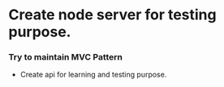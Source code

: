 # Create node server for testing purpose.

### Try to maintain MVC Pattern

- Create api for learning and testing purpose.
